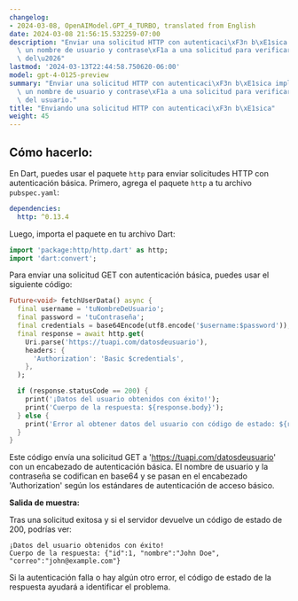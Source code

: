 ```yaml
---
changelog:
- 2024-03-08, OpenAIModel.GPT_4_TURBO, translated from English
date: 2024-03-08 21:56:15.532259-07:00
description: "Enviar una solicitud HTTP con autenticaci\xF3n b\xE1sica implica adjuntar\
  \ un nombre de usuario y contrase\xF1a a una solicitud para verificar la identidad\
  \ del\u2026"
lastmod: '2024-03-13T22:44:58.750620-06:00'
model: gpt-4-0125-preview
summary: "Enviar una solicitud HTTP con autenticaci\xF3n b\xE1sica implica adjuntar\
  \ un nombre de usuario y contrase\xF1a a una solicitud para verificar la identidad\
  \ del usuario."
title: "Enviando una solicitud HTTP con autenticaci\xF3n b\xE1sica"
weight: 45
---
```


## Cómo hacerlo:
En Dart, puedes usar el paquete `http` para enviar solicitudes HTTP con autenticación básica. Primero, agrega el paquete `http` a tu archivo `pubspec.yaml`:

```yaml
dependencies:
  http: ^0.13.4
```

Luego, importa el paquete en tu archivo Dart:

```dart
import 'package:http/http.dart' as http;
import 'dart:convert';
```

Para enviar una solicitud GET con autenticación básica, puedes usar el siguiente código:

```dart
Future<void> fetchUserData() async {
  final username = 'tuNombreDeUsuario';
  final password = 'tuContraseña';
  final credentials = base64Encode(utf8.encode('$username:$password'));
  final response = await http.get(
    Uri.parse('https://tuapi.com/datosdeusuario'),
    headers: {
      'Authorization': 'Basic $credentials',
    },
  );

  if (response.statusCode == 200) {
    print('¡Datos del usuario obtenidos con éxito!');
    print('Cuerpo de la respuesta: ${response.body}');
  } else {
    print('Error al obtener datos del usuario con código de estado: ${response.statusCode}');
  }
}
```

Este código envía una solicitud GET a 'https://tuapi.com/datosdeusuario' con un encabezado de autenticación básica. El nombre de usuario y la contraseña se codifican en base64 y se pasan en el encabezado 'Authorization' según los estándares de autenticación de acceso básico.

**Salida de muestra:**

Tras una solicitud exitosa y si el servidor devuelve un código de estado de 200, podrías ver:

```plaintext
¡Datos del usuario obtenidos con éxito!
Cuerpo de la respuesta: {"id":1, "nombre":"John Doe", "correo":"john@example.com"}
```

Si la autenticación falla o hay algún otro error, el código de estado de la respuesta ayudará a identificar el problema.
